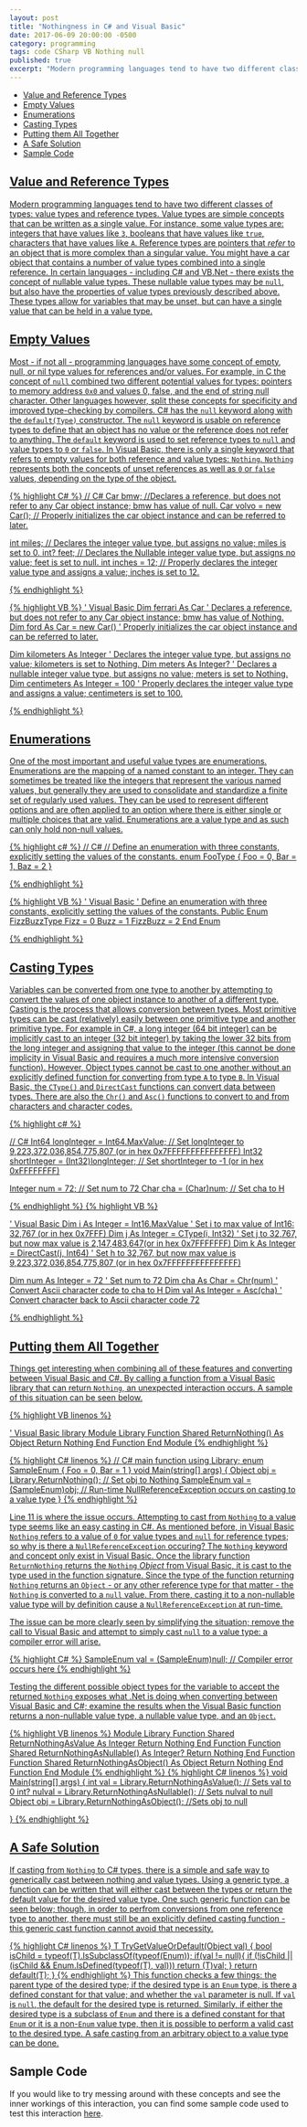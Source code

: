 ```yaml
---
layout: post
title: "Nothingness in C# and Visual Basic"
date: 2017-06-09 20:00:00 -0500
category: programming
tags: code CSharp VB Nothing null
published: true
excerpt: "Modern programming languages tend to have two different classes of types: value types and reference types. Value types are simple concepts that can be written as a single value. For instance, some value types are: integers that have values like `3`, booleans that have values like `true`, characters that have values like `A`. Reference types are pointers that _refer_ to an object that is more complex than a singular value. You might have a car object that contains a number of value types combined into a single reference. In certain languages - including C# and VB.Net - there exists the concept of nullable value types. These nullable value types may be `null` prior to being set, but cannot be re-set to `null`. These types allow for variables that may be unset, but once set must have a valid value."
---
```


* [Value and Reference Types](#value-and-reference-types)
* [Empty Values](#empty-values)
* [Enumerations](#enumerations)
* [Casting Types](#casting-types)
* [Putting them All Together](#putting-them-all-together)
* [A Safe Solution](#a-safe-solution)
* [Sample Code](#sample-code)

<a href="#value-and-reference-types"/>

Value and Reference Types
-------------------------
Modern programming languages tend to have two different classes of types: value types and reference types. Value types are simple concepts that can be written as a single value. For instance, some value types are: integers that have values like `3`, booleans that have values like `true`, characters that have values like `A`. Reference types are pointers that _refer_ to an object that is more complex than a singular value. You might have a car object that contains a number of value types combined into a single reference. In certain languages - including C# and VB.Net - there exists the concept of nullable value types. These nullable value types may be `null`, but also have the properties of value types previously described above. These types allow for variables that may be unset, but can have a single value that can be held in a value type.

<a href="#empty-values"/>

Empty Values
------------
Most - if not all - programming languages have some concept of empty, null, or nil type values for references and/or values. For example, in C the concept of `null` combined two different potential values for types: pointers to memory address `0x0` and values 0, false, and the end of string null character. Other languages however, split these concepts for specificity and improved type-checking by compilers. C# has the `null` keyword along with the `default(Type)` constructor. The `null` keyword is usable on reference types to define that an object has no value or the reference does not refer to anything. The `default` keyword is used to set reference types to `null` and value types to `0` or `false`. In Visual Basic, there is only a single keyword that refers to empty values for both reference and value types: `Nothing`. `Nothing` represents both the concepts of unset references as well as `0` or `false` values, depending on the type of the object.

{% highlight C# %}
// C#
Car bmw; //Declares a reference, but does not refer to any Car object instance; bmw has value of null.
Car volvo = new Car(); // Properly initializes the car object instance and can be referred to later.

int miles; // Declares the integer value type, but assigns no value; miles is set to 0.
int? feet; // Declares the Nullable integer value type, but assigns no value; feet is set to null.
int inches = 12; // Properly declares the integer value type and assigns a value; inches is set to 12.  
	
{% endhighlight %}

{% highlight VB %}
' Visual Basic
Dim ferrari As Car ' Declares a reference, but does not refer to any Car object instance; bmw has value of Nothing.
Dim ford As Car = new Car() ' Properly initializes the car object instance and can be referred to later.

Dim kilometers As Integer ' Declares the integer value type, but assigns no value; kilometers is set to Nothing.
Dim meters As Integer? ' Declares a nullable integer value type, but assigns no value; meters is set to Nothing.
Dim centimeters As Integer = 100 ' Properly declares the integer value type and assigns a value; centimeters is set to 100.

{% endhighlight %}

<a href="#enumerations"/>

Enumerations
------------
One of the most important and useful value types are enumerations. Enumerations are the mapping of a named constant to an integer. They can sometimes be treated like the integers that represent the various named values, but generally they are used to consolidate and standardize a finite set of regularly used values. They can be used to represent different options and are often applied to an option where there is either single or multiple choices that are valid. Enumerations are a value type and as such can only hold non-null values.

{% highlight c# %}
// C#
// Define an enumeration with three constants, explicitly setting the values of the constants.
enum FooType
{
	Foo = 0,
	Bar = 1,
	Baz = 2
} 
	
{% endhighlight %}

{% highlight VB %}
' Visual Basic
' Define an enumeration with three constants, explicitly setting the values of the constants.
Public Enum FizzBuzzType
	Fizz = 0
	Buzz = 1
	FizzBuzz = 2
End Enum

{% endhighlight %}
<a href="#casting-types"/>

Casting Types
-------------
Variables can be converted from one type to another by attempting to convert the values of one object instance to another of a different type. Casting is the process that allows conversion between types. Most primitive types can be cast (relatively) easily between one primitive type and another primitive type. For example in C#, a long integer (64 bit integer) can be implicitly cast to an integer (32 bit integer) by taking the lower 32 bits from the long integer and assigning that value to the integer (this cannot be done implicity in Visual Basic and requires a much more intensive conversion function). However, Object types cannot be cast to one another without an explicitly defined function for converting from type `A` to type `B`. In Visual Basic, the `CType()` and `DirectCast` functions can convert data between types. There are also the `Chr()` and `Asc()` functions to convert to and from characters and character codes.

{% highlight c# %}

// C#
Int64 longInteger = Int64.MaxValue; // Set longInteger to 9,223,372,036,854,775,807 (or in hex 0x7FFFFFFFFFFFFFFF)
Int32 shortInteger = (Int32)longInteger; // Set shortInteger to -1 (or in hex 0xFFFFFFFF)

Integer num = 72; // Set num to 72
Char cha = (Char)num; // Set cha to H

{% endhighlight %}
{% highlight VB %}

' Visual Basic
Dim i As Integer = Int16.MaxValue ' Set i to max value of Int16: 32,767 (or in hex 0x7FFF)
Dim j As Integer = CType(i, Int32) ' Set j to 32,767, but now max value is 2,147,483,647(or in hex 0x7FFFFFFF)
Dim k As Integer = DirectCast(j, Int64)	' Set h to 32,767, but now max value is 9,223,372,036,854,775,807 (or in hex 0x7FFFFFFFFFFFFFFF)

Dim num As Integer = 72 ' Set num to 72
Dim cha As Char = Chr(num) ' Convert Ascii character code to cha to H
Dim val As Integer = Asc(cha) ' Convert character back to Ascii character code 72

{% endhighlight %}

<a href="#putting-them-all-together"/>

Putting them All Together
-------------------------
Things get interesting when combining all of these features and converting between Visual Basic and C#. By calling a function from a Visual Basic library that can return `Nothing`, an unexpected interaction occurs. A sample of this situation can be seen below.

{% highlight VB linenos %}

' Visual Basic library
Module Library
	Function Shared ReturnNothing() As Object
		Return Nothing
	End Function
End Module
{% endhighlight %}

{% highlight C# linenos %}
// C# main function
using Library;
enum SampleEnum
{
	Foo = 0,
	Bar = 1
}
void Main(string[] args)
{
	Object obj = Library.ReturnNothing(); // Set obj to Nothing
	SampleEnum val = (SampleEnum)obj; // Run-time NullReferenceException occurs on casting to a value type
}
{% endhighlight %}

Line 11 is where the issue occurs. Attempting to cast from `Nothing` to a value type seems like an easy casting in C#. As mentioned before, in Visual Basic `Nothing` refers to a value of `0` for value types and `null` for reference types; so why is there a `NullReferenceException` occuring? The `Nothing` keyword and concept only exist in Visual Basic. Once the library function `ReturnNothing` returns the `Nothing` _Object_ from Visual Basic, it is cast to the type used in the function signature. Since the type of the function returning `Nothing` returns an `Object` - or any other reference type for that matter - the `Nothing` is converted to a `null` value. From there, casting it to a non-nullable value type will by definition cause a `NullReferenceException` at run-time.

The issue can be more clearly seen by simplifying the situation; remove the call to Visual Basic and attempt to simply cast `null` to a value type: a compiler error will arise.

{% highlight C# %}
SampleEnum val = (SampleEnum)null; // Compiler error occurs here
{% endhighlight %}

Testing the different possible object types for the variable to accept the returned `Nothing` exposes what .Net is doing when converting between Visual Basic and C#; examine the results when the Visual Basic function returns a non-nullable value type, a nullable value type, and an `Object`.

{% highlight VB linenos %}
Module Library
	Function Shared ReturnNothingAsValue As Integer
		Return Nothing
	End Function
	Function Shared ReturnNothingAsNullable() As Integer?
		Return Nothing
	End Function
	Function Shared ReturnNothingAsObject() As Object
		Return Nothing
	End Function
End Module
{% endhighlight %}
{% highlight C# linenos %}
void Main(string[] args)
{
	int val = Library.ReturnNothingAsValue(); // Sets val to 0
	int? nulval = Library.ReturnNothingAsNullable(); // Sets nulval to null
	Object obj = Library.ReturnNothingAsObject(); //Sets obj to null

}
{% endhighlight %}

<a href="#a-safe-solution"/>

A Safe Solution
---------------
If casting from `Nothing` to C# types, there is a simple and safe way to generically cast between nothing and value types. Using a generic type, a function can be written that will either cast between the types or return the default value for the desired value type. One such generic function can be seen below; though, in order to perfrom conversions from one reference type to another, there must still be an explicitly defined casting function - this generic cast function cannot avoid that necessity.

{% highlight C# linenos %}
T TryGetValueOrDefault<T>(Object val) {
	bool isChild = typeof(T).IsSubclassOf(typeof(Enum));
	if(val != null){
	 	if (!isChild || (isChild && Enum.IsDefined(typeof(T), val)))
			return (T)val;
	}
	return default(T);
}
{% endhighlight %}
This function checks a few things: the parent type of the desired type; if the desired type is an `Enum` type, is there a defined constant for that value; and whether the `val` parameter is null. If `val` is `null`, the default for the desired type is returned. Similarly, if either the desired type is a subclass of `Enum` and there is a defined constant for that `Enum` or it is a non-`Enum` value type, then it is possible to perform a valid cast to the desired type. A safe casting from an arbitrary object to a value type can be done.

<a href="#sample-code"></a>

Sample Code
-----------
If you would like to try messing around with these concepts and see the inner workings of this interaction, you can find some sample code used to test this interaction [here](https://github.com/abborg/blogpost-code/tree/master/6-9-17-CS-vs-VB). 